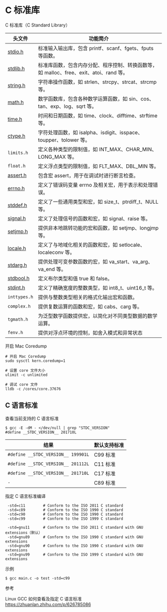 # C 标准库

C 标准库（C Standard Library）

|头文件 | 功能简介
|-|-
| [stdio.h](stdio.h.md) | 标准输入输出库，包含 printf、scanf、fgets、fputs 等函数。
| [stdlib.h](stdlib.h.md) | 标准库函数，包含内存分配、程序控制、转换函数等，如 malloc、free、exit、atoi、rand 等。
| [string.h](string.h.md) | 字符串操作函数，如 strlen、strcpy、strcat、strcmp 等。
| [math.h](math.h.md) | 数学函数库，包含各种数学运算函数，如 sin、cos、tan、exp、log、sqrt 等。
| [time.h](time.h.md) | 时间和日期函数，如 time、clock、difftime、strftime 等。
| [ctype.h](ctype.h.md) | 字符处理函数，如 isalpha、isdigit、isspace、toupper、tolower 等。
| `limits.h` | 定义各种类型的限制值，如 INT_MAX、CHAR_MIN、LONG_MAX 等。
| `float.h` | 定义浮点类型的限制值，如 FLT_MAX、DBL_MIN 等。
| [assert.h](assert.h.md) | 包含宏 assert，用于在调试时进行断言检查。
| [errno.h](errno.h.md) | 定义了错误码变量 errno 及相关宏，用于表示和处理错误。
| [stddef.h](stddef.h.md) | 定义了一些通用类型和宏，如 size_t、ptrdiff_t、NULL 等。
| [signal.h](signal.h.md) | 定义了处理信号的函数和宏，如 signal、raise 等。
| [setjmp.h](setjmp.h.md) | 提供非本地跳转功能的宏和函数，如 setjmp、longjmp 等。
| [locale.h](locale.h.md) | 定义了与地域化相关的函数和宏，如 setlocale、localeconv 等。
| [stdarg.h](stdarg.h.md) | 提供处理可变参数函数的宏，如 va_start、va_arg、va_end 等。
| [stdbool.h](stdbool.h.md) | 定义布尔类型和值 true 和 false。
| [stdint.h](stdint.h.md) | 定义了精确宽度的整数类型，如 int8_t、uint16_t 等。
| `inttypes.h` | 提供与整数类型相关的格式化输出宏和函数。
| `complex.h` | 提供复数运算的函数和宏，如 cabs、carg 等。
| `tgmath.h` | 为泛型数学函数提供宏，以简化对不同类型数据的数学运算。
| `fenv.h` | 提供对浮点环境的控制，如舍入模式和异常状态

开启 Mac Coredump

```shell
# 开启 Mac Coredump
sudo sysctl kern.coredump=1

# 设置 core 文件大小
ulimit -c unlimited

# 调试 core 文件
lldb -c /cores/core.37676
```

## C 语言标准

查看当前支持的 C 语言标准

```shell
$ gcc -E -dM - </dev/null | grep "STDC_VERSION"
#define __STDC_VERSION__ 201710L
```

| 结果 | 默认支持标准
|-|-
`#define __STDC_VERSION__ 199901L` | C99 标准
`#define __STDC_VERSION__ 201112L` | C11 标准
`#define __STDC_VERSION__ 201710L` |  C17 标准
| `-` | C89 标准

指定 C 语言标准编译

```shell
 -std=c11        # Conform to the ISO 2011 C standard
 -std=c89        # Conform to the ISO 1990 C standard
 -std=c90        # Conform to the ISO 1990 C standard
 -std=c99        # Conform to the ISO 1999 C standard
 ​
 -std=gnu11      # Conform to the ISO 2011 C standard with GNU extensions（默认）
 -std=gnu89      # Conform to the ISO 1990 C standard with GNU extensions
 -std=gnu90      # Conform to the ISO 1990 C standard with GNU extensions
 -std=gnu99      # Conform to the ISO 1999 C standard with GNU extensions
```

示例

```shell
$ gcc main.c -o test -std=c99
```

参考

Linux GCC 如何查看及指定 C 语言标准
https://zhuanlan.zhihu.com/p/626785086